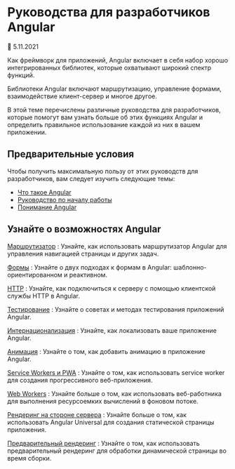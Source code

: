 # Руководства для разработчиков Angular

:date: 5.11.2021

Как фреймворк для приложений, Angular включает в себя набор хорошо интегрированных библиотек, которые охватывают широкий спектр функций.

Библиотеки Angular включают маршрутизацию, управление формами, взаимодействие клиент-сервер и многое другое.

В этой теме перечислены различные руководства для разработчиков, которые помогут вам узнать больше об этих функциях Angular и определить правильное использование каждой из них в вашем приложении.

## Предварительные условия

Чтобы получить максимальную пользу от этих руководств для разработчиков, вам следует изучить следующие темы:

-   [Что такое Angular][aioguidewhatisangular]
-   [Руководство по началу работы][aiostart]
-   [Понимание Angular][aioguideunderstandingangularoverview]

## Узнайте о возможностях Angular

[Маршрутизатор](routing-overview.md)
: Узнайте, как использовать маршрутизатор Angular для управления навигацией страницы и других задач.

[Формы](forms-overview.md)
: Узнайте о двух подходах к формам в Angular: шаблонно-ориентированном и реактивном.

[HTTP](http.md)
: Узнайте, как подключиться к серверу с помощью клиентской службы HTTP в Angular.

[Тестирование](testing.md)
: Узнайте о советах и методах тестирования приложений Angular.

[Интернационализация](i18n-overview.md)
: Узнайте, как локализовать ваше приложение Angular.

[Анимация](animations.md)
: Узнайте о том, как добавить анимацию в приложение Angular.

[Service Workers и PWA](service-worker-intro.md)
: Узнайте о том, как использовать service worker для создания прогрессивного веб-приложения.

[Web Workers](web-worker.md)
: Узнайте больше о том, как использовать веб-работника для выполнения ресурсоемких вычислений в фоновом потоке.

[Рендеринг на стороне сервера](universal.md)
: Узнайте больше о том, как использовать Angular Universal для создания статической страницы приложения.

[Предварительный рендеринг](prerendering.md)
: Узнайте о том, как использовать предварительный рендеринг для обработки динамической страницы во время сборки.

[aioguideunderstandingangularoverview]: understanding-angular-overview.md
[aioguidewhatisangular]: what-is-angular.md
[aiostart]: start.md
